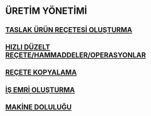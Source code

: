 # ÜRETİM YÖNETİMİ
## [TASLAK ÜRÜN REÇETESİ OLUŞTURMA](https://github.com/nkarabag/Dokumantasyon/blob/main/%C3%9Cretim%20Mod%C3%BCl%C3%BC/Taslak%20%C3%9Cr%C3%BCn%20Re%C3%A7etesi%20Olu%C5%9Fturma.md)
## [HIZLI DÜZELT REÇETE/HAMMADDELER/OPERASYONLAR](https://github.com/nkarabag/Dokumantasyon/blob/main/%C3%9Cretim%20Mod%C3%BCl%C3%BC/H%C4%B1zl%C4%B1%20D%C3%BCzelt%20.md)
## [REÇETE KOPYALAMA](https://github.com/nkarabag/Dokumantasyon/blob/main/%C3%9Cretim%20Mod%C3%BCl%C3%BC/Re%C3%A7ete%20koyalama.md)
## [İŞ EMRİ OLUŞTURMA](https://github.com/nkarabag/Dokumantasyon/blob/main/%C3%9Cretim%20Mod%C3%BCl%C3%BC/%C3%BCretim%20mod%C3%BCl%20i%C3%A7erik.md)
## [MAKİNE DOLULUĞU](https://github.com/nkarabag/Dokumantasyon/blob/main/%C3%9Cretim%20Mod%C3%BCl%C3%BC/Makine%20Dolulu%C4%9Fu.md)
